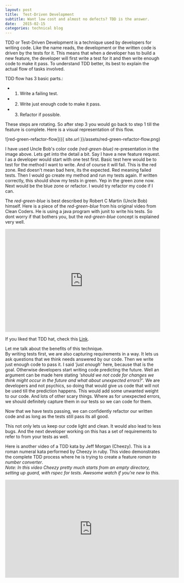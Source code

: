 ```yaml
---
layout: post
title:  Test-Driven Development
subtitle: Want low cost and almost no defects? TDD is the answer.
date:   2015-02-15
categories: technical blog
---
```


TDD or Test-Driven Development is a technique used by developers for writing code. Like the name reads, the development or the written code is driven by the tests for it. This means that when a developer has to build a new feature, the developer will first write a test for it and then write enough code to make it pass. To understand TDD better, its best to explain the actual flow of tasks involved.

TDD flow has 3 basic parts.:
+ 1. Write a failing test.
+ 2. Write just enough code to make it pass.
+ 3. Refactor if possible.

These steps are rotating. So after step 3 you would go back to step 1 till the feature is complete. Here is a visual representation of this flow.

![red-green-refactor-flow]({{ site.url }}/assets/red-green-refactor-flow.png)

I have used Uncle Bob's color code *(red-green-blue)* re-presentation in the image above. Lets get into the detail a bit. Say I have a new feature request. I as a developer would start with one test first. Basic test here would be to test for the method I want to write. And of course it will fail. This is the red zone. Red doesn't mean bad here, its the expected. Red meaning failed tests. Then I would go create my method and run my tests again. If written correctly, this should show my tests in green. Yep in the green zone now. Next would be the blue zone or refactor. I would try refactor my code if I can.

The *red-green-blue* is best described by Robert C Martin (Uncle Bob) himself. Here is a piece of the *red-green-blue* from his original video from Clean Coders. He is using a java program with junit to write his tests. So dont worry if that bothers you, but the *red-green-blue* concept is explained very well.

 <iframe src="https://player.vimeo.com/video/43734265" width="500" height="331" frameborder="0" webkitallowfullscreen mozallowfullscreen allowfullscreen title="-1"></iframe>

If you liked that TDD hat, check this [Link](http://blog.gdinwiddie.com/2012/12/26/tdd-hat/).

Let me talk about the benefits of this technique.
<br>By writing tests first, we are also capturing requirements in a way. It lets us ask questions that we think needs answered by our code. Then we write just enough code to pass it. I said *'just enough'* here, because that is the goal. Otherwise developers start writing code predicting the future. Well an argument can be made here stating *'should we not code for changes we think might occur in the future and what about unexpected errors?'*. We are developers and not psychics, so doing that would give us code that will not be used till the prediction happens. This would add some unwanted weight to our code. And lots of other scary things. Where as for unexpected errors, we should definitely capture them in our tests so we can code for them.

Now that we have tests passing, we can confidently refactor our written code and as long as the tests still pass its all good.

This not only lets us keep our code light and clean. It would also lead to less bugs. And the next developer working on this has a set of requirements to refer to from your tests as well.

Here is another video of a TDD kata by Jeff Morgan (Cheezy). This is a roman numeral kata performed by Cheezy in ruby. This video demonstrates the complete TDD process where he is trying to create a feature *roman to number converter*. <br>*Note: In this video Cheezy pretty much starts from an empty directory, setting up guard, with rspec for tests. Awesome watch if you're new to this.*

<iframe width="560" height="315" src="https://www.youtube.com/embed/egvFazben54" frameborder="0" allowfullscreen></iframe>
                
